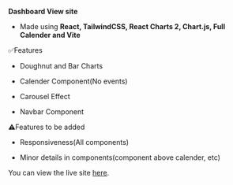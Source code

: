 **Dashboard View site**

- Made using **React, TailwindCSS, React Charts 2, Chart.js, Full Calender and Vite**

✅Features

- Doughnut and Bar Charts

- Calender Component(No events)

- Carousel Effect

- Navbar Component

⚠️Features to be added

- Responsiveness(All components)

- Minor details in components(component above calender, etc)

You can view the live site [here](https://papaya-granita-8634aa.netlify.app).
